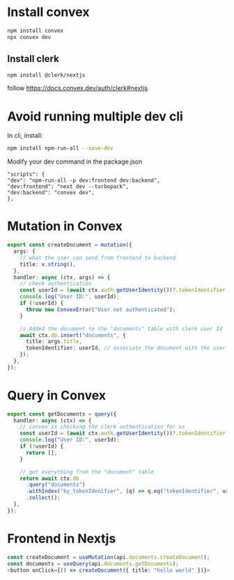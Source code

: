# Install convex

```bash
npm install convex
npx convex dev
```

## Install clerk

```bash
npm install @clerk/nextjs
```

follow https://docs.convex.dev/auth/clerk#nextjs

# Avoid running multiple dev cli

In cli, install:

```bash
npm install npm-run-all --save-dev
```

Modify your dev command in the package.json

```
"scripts": {
"dev": "npm-run-all -p dev:frontend dev:backend",
"dev:frontend": "next dev --turbopack",
"dev:backend": "convex dev",
},
```

# Mutation in Convex

```ts
export const createDocument = mutation({
  args: {
    // what the user can send from frontend to backend
    title: v.string(),
  },
  handler: async (ctx, args) => {
    // check authentication
    const userId = (await ctx.auth.getUserIdentity())?.tokenIdentifier;
    console.log("User ID:", userId);
    if (!userId) {
      throw new ConvexError("User not authenticated");
    }

    // Added the document to the "documents" table with clerk user Id
    await ctx.db.insert("documents", {
      title: args.title,
      tokenIdentifier: userId, // associate the document with the user
    });
  },
});
```

# Query in Convex

```ts
export const getDocuments = query({
  handler: async (ctx) => {
    // convex is checking the clerk authentication for us
    const userId = (await ctx.auth.getUserIdentity())?.tokenIdentifier;
    console.log("User ID:", userId);
    if (!userId) {
      return [];
    }

    // get everything from the "document" table
    return await ctx.db
      .query("documents")
      .withIndex("by_tokenIdenifier", (q) => q.eq("tokenIdentifier", userId)) // query only for documents where the tokenIdentifier matches the user's tokenIdentifier
      .collect();
  },
});
```

# Frontend in Nextjs

```ts
const createDocument = useMutation(api.documents.createDocument);
const documents = useQuery(api.documents.getDocuments);
<button onClick={() => createDocument({ title: "hello world" })}>
```
